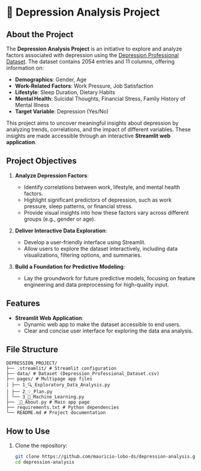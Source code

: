 # 🔹 Depression Analysis Project

## About the Project
The **Depression Analysis Project** is an initiative to explore and analyze factors associated with depression using the [Depression Professional Dataset](https://www.kaggle.com/datasets/ikynahidwin/depression-professional-dataset/data). The dataset contains 2054 entries and 11 columns, offering information on:
- **Demographics**: Gender, Age
- **Work-Related Factors**: Work Pressure, Job Satisfaction
- **Lifestyle**: Sleep Duration, Dietary Habits
- **Mental Health**: Suicidal Thoughts, Financial Stress, Family History of Mental Illness
- **Target Variable**: Depression (Yes/No)

This project aims to uncover meaningful insights about depression by analyzing trends, correlations, and the impact of different variables. These insights are made accessible through an interactive **Streamlit web application**.

## Project Objectives
1. **Analyze Depression Factors**:
   - Identify correlations between work, lifestyle, and mental health factors.
   - Highlight significant predictors of depression, such as work pressure, sleep patterns, or financial stress.
   - Provide visual insights into how these factors vary across different groups (e.g., gender or age).

2. **Deliver Interactive Data Exploration**:
   - Develop a user-friendly interface using Streamlit.
   - Allow users to explore the dataset interactively, including data visualizations, filtering options, and summaries.

3. **Build a Foundation for Predictive Modeling**:
   - Lay the groundwork for future predictive models, focusing on feature engineering and data preprocessing for high-quality input.

## Features
- **Streamlit Web Application**:
  - Dynamic web app to make the dataset accessible to end users.
  - Clear and concise user interface for exploring the data ana analysis.

## File Structure
```
DEPRESSION_PROJECT/
├── .streamlit/ # Streamlit configuration
├── data/ # Dataset (Depression_Professional_Dataset.csv)
├── pages/ # Multipage app files
│ ├── 1_🔍_Exploratory_Data_Analysis.py
│ ├── 2_💡_Plan.py
│ └── 3_🤖_Machine_Learning.py
├── _🔹_About.py # Main app page
├── requirements.txt # Python dependencies
└── README.md # Project documentation
```

## How to Use
1. Clone the repository:
   ```bash
   git clone https://github.com/mauricio-lobo-ds/depression-analysis.git
   cd depression-analysis
